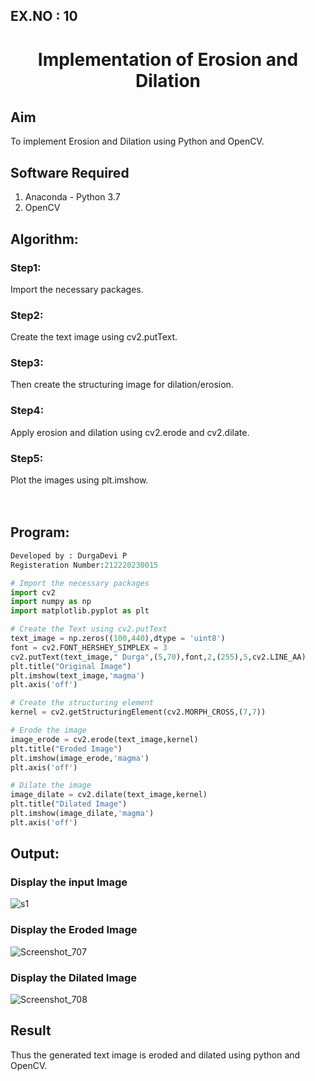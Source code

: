 ## EX.NO : 10
# <p align="center"> Implementation of Erosion and Dilation</p>
## Aim
To implement Erosion and Dilation using Python and OpenCV.
## Software Required
1. Anaconda - Python 3.7
2. OpenCV
## Algorithm:
### Step1:
Import the necessary packages.
### Step2:
Create the text image using cv2.putText.
### Step3:
Then create the structuring image for dilation/erosion.
### Step4:
Apply erosion and dilation using cv2.erode and cv2.dilate.
### Step5:
Plot the images using plt.imshow.
<br>
<br>
<br>
 
## Program:
```python
Developed by : DurgaDevi P
Registeration Number:212220230015
```

``` Python
# Import the necessary packages
import cv2
import numpy as np
import matplotlib.pyplot as plt

# Create the Text using cv2.putText
text_image = np.zeros((100,440),dtype = 'uint8')
font = cv2.FONT_HERSHEY_SIMPLEX = 3
cv2.putText(text_image," Durga",(5,70),font,2,(255),5,cv2.LINE_AA)
plt.title("Original Image")
plt.imshow(text_image,'magma')
plt.axis('off')

# Create the structuring element
kernel = cv2.getStructuringElement(cv2.MORPH_CROSS,(7,7))

# Erode the image
image_erode = cv2.erode(text_image,kernel)
plt.title("Eroded Image")
plt.imshow(image_erode,'magma')
plt.axis('off')

# Dilate the image
image_dilate = cv2.dilate(text_image,kernel)
plt.title("Dilated Image")
plt.imshow(image_dilate,'magma')
plt.axis('off')

```
## Output:
### Display the input Image
![s1](https://user-images.githubusercontent.com/75235704/171365301-4f85d363-c743-4897-b1be-eee08e503f88.png)

### Display the Eroded Image
![Screenshot_707](https://user-images.githubusercontent.com/75235704/171366111-0caa95c1-c057-419f-8c97-9aae502841a3.png)

### Display the Dilated Image
![Screenshot_708](https://user-images.githubusercontent.com/75235704/171366151-c03db9d0-30ae-4ab4-ad38-2443dc1381c2.png)

## Result
Thus the generated text image is eroded and dilated using python and OpenCV.
